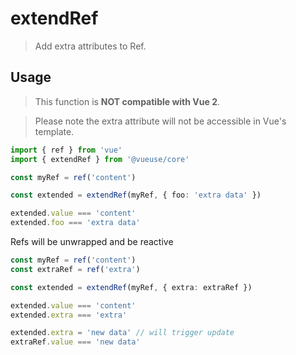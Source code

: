 # extendRef

> Add extra attributes to Ref.

## Usage

> This function is **NOT compatible with Vue 2**.

> Please note the extra attribute will not be accessible in Vue's template.

```ts
import { ref } from 'vue'
import { extendRef } from '@vueuse/core'

const myRef = ref('content')

const extended = extendRef(myRef, { foo: 'extra data' })

extended.value === 'content'
extended.foo === 'extra data'
```

Refs will be unwrapped and be reactive

```ts
const myRef = ref('content')
const extraRef = ref('extra')

const extended = extendRef(myRef, { extra: extraRef })

extended.value === 'content'
extended.extra === 'extra'

extended.extra = 'new data' // will trigger update
extraRef.value === 'new data'
```

